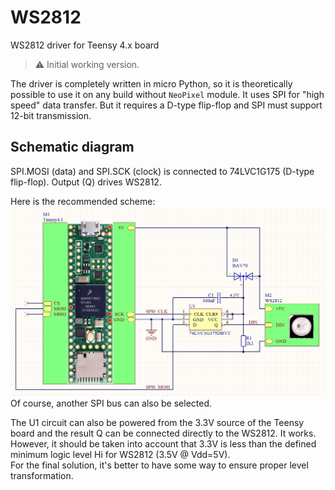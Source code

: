 # WS2812
WS2812 driver for Teensy 4.x board

> :warning: Initial working version. 

The driver is completely written in micro Python, so it is theoretically possible to use it on any build without `NeoPixel` module. It uses SPI for "high speed" data transfer. But it requires a D-type flip-flop and SPI must support 12-bit transmission.

## Schematic diagram
SPI.MOSI (data) and SPI.SCK (clock) is connected to 74LVC1G175 (D-type flip-flop). Output (Q) drives WS2812.

Here is the recommended scheme:
![Schematic](doc/sch.jpg)
Of course, another SPI bus can also be selected.

The U1 circuit can also be powered from the 3.3V source of the Teensy board and the result Q can be connected directly to the WS2812. It works. However, it should be taken into account that 3.3V is less than the defined minimum logic level Hi for WS2812 (3.5V @ Vdd=5V).<BR>
For the final solution, it's better to have some way to ensure proper level transformation.
